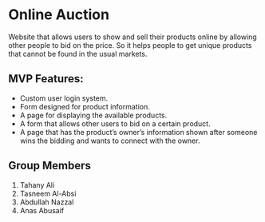 # Online Auction

Website that allows users to show and sell their products online by allowing other people to bid on the price. So it helps people to get unique products that cannot be found in the usual markets.  

##  MVP Features:
- Custom user login system.
- Form designed for product information.
- A page for displaying the available products.
- A form that allows other users to bid on a certain product.
- A page that has the product’s owner’s information shown after someone wins the bidding and wants to connect with the owner.


## Group Members 
1. Tahany Ali
2. Tasneem Al-Absi
3. Abdullah Nazzal
4. Anas Abusaif
